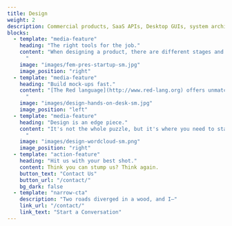 ```yaml
---
title: Design
weight: 2
description: Commercial products, SaaS APIs, Desktop GUIs, system architecture, data models, legacy transitions, yeah, we do that.
blocks:
  - template: "media-feature"
    heading: "The right tools for the job."
    content: "When designing a product, there are different stages and you need the right tool and skills for each one. From sketches on napkins and workflow outlines, through data exploration and UX experiments, to full prototypes. Transitioning from the idea stage, with pencil in hand, to seeing something work on the computer needs to happen quickly, and allow play (both in terms of fun and flexibility). We specialize in [Red](http://www.red-lang.org), which is a great prototyping tool, and so much more. Prototypes sometimes transition to production, whether you want them to or not. Red gives us that ability, without sacrificing robustness for speed.<br>
      "
    image: "images/fem-pres-startup-sm.jpg"
    image_position: "right"
  - template: "media-feature"
    heading: "Build mock-ups fast."
    content: "[The Red language](http://www.red-lang.org) offers unmatched ease for expressing UIs quickly via its [VID](https://github.com/red/docs/blob/master/en/vid.adoc) (Visual Interface Dialect) domain specific language. But you can do more than UIs fast, you can build DSLs to match your problem domain in a few days (sometimes hours), parse and reformat data, access APIs, call system functions, and...come to think of it, there's nothing you *can't* do.
      "
    image: "images/design-hands-on-desk-sm.jpg"
    image_position: "left"
  - template: "media-feature"
    heading: "Design is an edge piece."
    content: "It's not the whole puzzle, but it's where you need to start. And the more you know about the end game, the better you can position yourself in the beginning. Our combination of broad, real-world experience and history of building systems companies rely on informs how we design systems so they can be built successfully and maintained for the long haul.<br>
      "
    image: "images/design-wordcloud-sm.png"
    image_position: "right"
  - template: "action-feature"
    heading: "Hit us with your best shot."
    content: Think you can stump us? Think again.
    button_text: "Contact Us"
    button_url: "/contact/"
    bg_dark: false
  - template: "narrow-cta"
    description: "Two roads diverged in a wood, and I—"
    link_url: "/contact/"
    link_text: "Start a Conversation"
---
```

